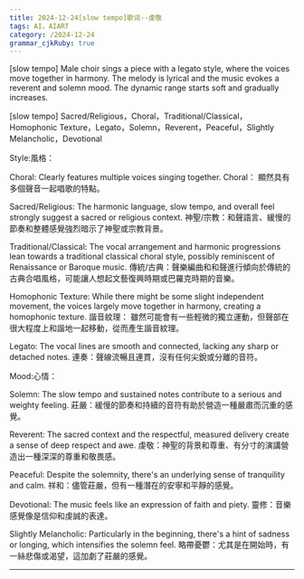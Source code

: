 ```yaml
---
title: 2024-12-24[slow tempo]歌词--虔敬
tags: AI，AIART
category: /2024-12-24
grammar_cjkRuby: true
---
```


[slow tempo] Male choir sings a piece with a legato style, where the voices move together in harmony. The melody is lyrical and the music evokes a reverent and solemn mood. The dynamic range starts soft and gradually increases.

[slow tempo] Sacred/Religious，Choral，Traditional/Classical，Homophonic Texture，Legato，Solemn，Reverent，Peaceful，Slightly Melancholic，Devotional

Style:風格：

Choral: Clearly features multiple voices singing together.
Choral： 顯然具有多個聲音一起唱歌的特點。

Sacred/Religious: The harmonic language, slow tempo, and overall feel strongly suggest a sacred or religious context.
神聖/宗教：和聲語言、緩慢的節奏和整體感覺強烈暗示了神聖或宗教背景。

Traditional/Classical: The vocal arrangement and harmonic progressions lean towards a traditional classical choral style, possibly reminiscent of Renaissance or Baroque music.
傳統/古典：聲樂編曲和和聲進行傾向於傳統的古典合唱風格，可能讓人想起文藝復興時期或巴羅克時期的音樂。

Homophonic Texture: While there might be some slight independent movement, the voices largely move together in harmony, creating a homophonic texture.
諧音紋理： 雖然可能會有一些輕微的獨立運動，但聲部在很大程度上和諧地一起移動，從而產生諧音紋理。

Legato: The vocal lines are smooth and connected, lacking any sharp or detached notes.
連奏：聲線流暢且連貫，沒有任何尖銳或分離的音符。

Mood:心情：

Solemn: The slow tempo and sustained notes contribute to a serious and weighty feeling.
莊嚴：緩慢的節奏和持續的音符有助於營造一種嚴肅而沉重的感覺。

Reverent: The sacred context and the respectful, measured delivery create a sense of deep respect and awe.
虔敬：神聖的背景和尊重、有分寸的演講營造出一種深深的尊重和敬畏感。

Peaceful: Despite the solemnity, there's an underlying sense of tranquility and calm.
祥和：儘管莊嚴，但有一種潛在的安寧和平靜的感覺。

Devotional: The music feels like an expression of faith and piety.
靈修：音樂感覺像是信仰和虔誠的表達。

Slightly Melancholic: Particularly in the beginning, there's a hint of sadness or longing, which intensifies the solemn feel.
略帶憂鬱：尤其是在開始時，有一絲悲傷或渴望，這加劇了莊嚴的感覺。


----------

